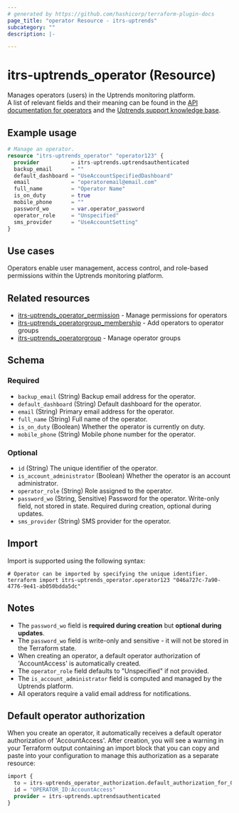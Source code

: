 ```yaml
---
# generated by https://github.com/hashicorp/terraform-plugin-docs
page_title: "operator Resource - itrs-uptrends"
subcategory: ""
description: |-

---
```


# itrs-uptrends_operator (Resource)
  Manages operators (users) in the Uptrends monitoring platform.  
  A list of relevant fields and their meaning can be found in the [API documentation for operators](https://api.uptrends.com/v4/swagger/index.html?url=/v4/swagger/v1/swagger.json#/Operator) and the [Uptrends support knowledge base](https://www.uptrends.com/support/kb/api/operator-api).
  
## Example usage

```terraform
# Manage an operator.
resource "itrs-uptrends_operator" "operator123" {
  provider          = itrs-uptrends.uptrendsauthenticated
  backup_email      = ""
  default_dashboard = "UseAccountSpecifiedDashboard"
  email             = "operatoremail@email.com"
  full_name         = "Operator Name"
  is_on_duty        = true
  mobile_phone      = ""
  password_wo       = var.operator_password
  operator_role     = "Unspecified"
  sms_provider      = "UseAccountSetting"
}
```

## Use cases

Operators enable user management, access control, and role-based permissions within the Uptrends monitoring platform.

## Related resources

- [itrs-uptrends_operator_permission](operator_permission.md) - Manage permissions for operators
- [itrs-uptrends_operatorgroup_membership](operatorgroup_membership.md) - Add operators to operator groups
- [itrs-uptrends_operatorgroup](operatorgroup.md) - Manage operator groups

## Schema

### Required

- `backup_email` (String) Backup email address for the operator. 
- `default_dashboard` (String) Default dashboard for the operator. 
- `email` (String) Primary email address for the operator. 
- `full_name` (String) Full name of the operator. 
- `is_on_duty` (Boolean) Whether the operator is currently on duty. 
- `mobile_phone` (String) Mobile phone number for the operator. 

### Optional

- `id` (String) The unique identifier of the operator. 
- `is_account_administrator` (Boolean) Whether the operator is an account administrator. 
- `operator_role` (String) Role assigned to the operator. 
- `password_wo` (String, Sensitive) Password for the operator. Write-only field, not stored in state. Required during creation, optional during updates. 
- `sms_provider` (String) SMS provider for the operator. 

## Import

Import is supported using the following syntax:

```shell
# Operator can be imported by specifying the unique identifier.
terraform import itrs-uptrends_operator.operator123 "046a727c-7a90-4776-9e41-ab050bdda5dc"
```

## Notes

- The `password_wo` field is **required during creation** but **optional during updates**.
- The `password_wo` field is write-only and sensitive - it will not be stored in the Terraform state.
- When creating an operator, a default operator authorization of 'AccountAccess' is automatically created.
- The `operator_role` field defaults to "Unspecified" if not provided.
- The `is_account_administrator` field is computed and managed by the Uptrends platform.
- All operators require a valid email address for notifications.

## Default operator authorization

When you create an operator, it automatically receives a default operator authorization of 'AccountAccess'. After creation, you will see a warning in your Terraform output containing an import block that you can copy and paste into your configuration to manage this authorization as a separate resource:

```terraform
import {
  to = itrs-uptrends_operator_authorization.default_authorization_for_OPERATOR_ID
  id = "OPERATOR_ID:AccountAccess"
  provider = itrs-uptrends.uptrendsauthenticated
}
```